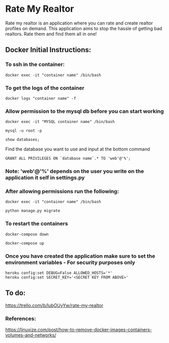 # Rate My Realtor

Rate my realtor is an application where you can rate and create realtor profiles on demand. This application aims to stop the hassle of getting bad realtors. Rate them and find them all in one!


## Docker Initial Instructions:

### To ssh in the container:

```
docker exec -it "container name" /bin/bash
```

### To get the logs of the container

```
docker logs "container name" -f
```

### Allow permission to the mysql db before you can start working

```
docker exec -it "MYSQL container name" /bin/bash
```

```
mysql -u root -p
```

```
show databases;
```


Find the database you want to use and input at the bottom command

```
GRANT ALL PRIVILEGES ON `database name`.* TO 'web'@'%';
```

### Note: 'web'@'%' depends on the user you write on the application it self in settings.py

### After allowing permissions run the following:
```
docker exec -it "container name" /bin/bash
```

```
python manage.py migrate
```

### To restart the containers

```
docker-compose down
```
```
docker-compose up
```

### Once you have created the application make sure to set the environment variables - For security purposes only

```
heroku config:set DEBUG=False ALLOWED_HOSTS='*' 
heroku config:set SECRET_KEY='<SECRET KEY FROM ABOVE>'
```

## To do:

https://trello.com/b/lubOUyYw/rate-my-realtor


### References:

https://linuxize.com/post/how-to-remove-docker-images-containers-volumes-and-networks/

